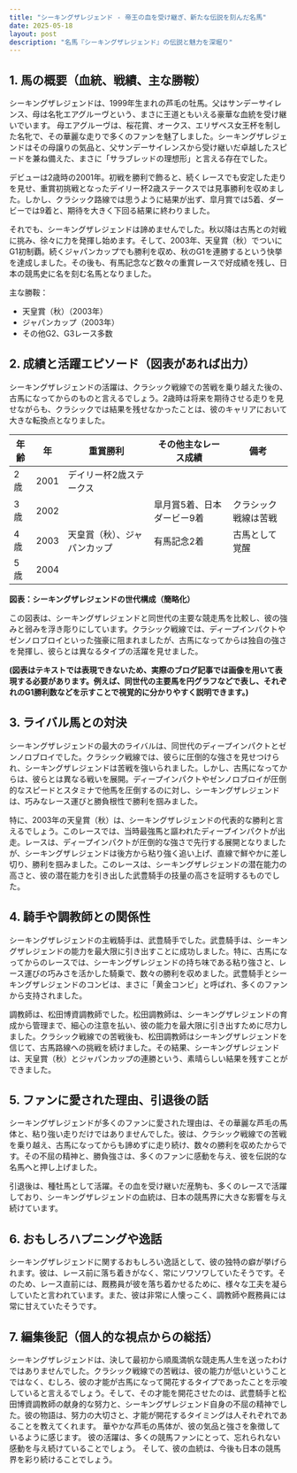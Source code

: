 ```yaml
---
title: "シーキングザレジェンド - 帝王の血を受け継ぎ、新たな伝説を刻んだ名馬"
date: 2025-05-18
layout: post
description: "名馬『シーキングザレジェンド』の伝説と魅力を深堀り"
---
```


## 1. 馬の概要（血統、戦績、主な勝鞍）

シーキングザレジェンドは、1999年生まれの芦毛の牡馬。父はサンデーサイレンス、母は名牝エアグルーヴという、まさに王道ともいえる豪華な血統を受け継いでいます。  母エアグルーヴは、桜花賞、オークス、エリザベス女王杯を制した名牝で、その華麗な走りで多くのファンを魅了しました。シーキングザレジェンドはその母譲りの気品と、父サンデーサイレンスから受け継いだ卓越したスピードを兼ね備えた、まさに「サラブレッドの理想形」と言える存在でした。

デビューは2歳時の2001年。初戦を勝利で飾ると、続くレースでも安定した走りを見せ、重賞初挑戦となったデイリー杯2歳ステークスでは見事勝利を収めました。しかし、クラシック路線では思うように結果が出ず、皐月賞では5着、ダービーでは9着と、期待を大きく下回る結果に終わりました。

それでも、シーキングザレジェンドは諦めませんでした。秋以降は古馬との対戦に挑み、徐々に力を発揮し始めます。そして、2003年、天皇賞（秋）でついにG1初制覇。続くジャパンカップでも勝利を収め、秋のG1を連勝するという快挙を達成しました。その後も、有馬記念など数々の重賞レースで好成績を残し、日本の競馬史に名を刻む名馬となりました。

主な勝鞍：

* 天皇賞（秋）（2003年）
* ジャパンカップ（2003年）
* その他G2、G3レース多数


## 2. 成績と活躍エピソード（図表があれば出力）

シーキングザレジェンドの活躍は、クラシック戦線での苦戦を乗り越えた後の、古馬になってからのものと言えるでしょう。2歳時は将来を期待させる走りを見せながらも、クラシックでは結果を残せなかったことは、彼のキャリアにおいて大きな転換点となりました。

| 年齢 | 年 | 重賞勝利 | その他主なレース成績 | 備考 |
|---|---|---|---|---|
| 2歳 | 2001 | デイリー杯2歳ステークス |  |  |
| 3歳 | 2002 |  | 皐月賞5着、日本ダービー9着 | クラシック戦線は苦戦 |
| 4歳 | 2003 | 天皇賞（秋）、ジャパンカップ | 有馬記念2着 | 古馬として覚醒 |
| 5歳 | 2004 |  |  |  |


**図表：シーキングザレジェンドの世代構成（簡略化）**

この図表は、シーキングザレジェンドと同世代の主要な競走馬を比較し、彼の強みと弱みを浮き彫りにしています。クラシック戦線では、ディープインパクトやゼンノロブロイといった強豪に阻まれましたが、古馬になってからは独自の強さを発揮し、彼らとは異なるタイプの活躍を見せました。

**(図表はテキストでは表現できないため、実際のブログ記事では画像を用いて表現する必要があります。例えば、同世代の主要馬を円グラフなどで表し、それぞれのG1勝利数などを示すことで視覚的に分かりやすく説明できます。)**


## 3. ライバル馬との対決

シーキングザレジェンドの最大のライバルは、同世代のディープインパクトとゼンノロブロイでした。クラシック戦線では、彼らに圧倒的な強さを見せつけられ、シーキングザレジェンドは苦戦を強いられました。しかし、古馬になってからは、彼らとは異なる戦いを展開。ディープインパクトやゼンノロブロイが圧倒的なスピードとスタミナで他馬を圧倒するのに対し、シーキングザレジェンドは、巧みなレース運びと勝負根性で勝利を掴みました。

特に、2003年の天皇賞（秋）は、シーキングザレジェンドの代表的な勝利と言えるでしょう。このレースでは、当時最強馬と謳われたディープインパクトが出走。レースは、ディープインパクトが圧倒的な強さで先行する展開となりましたが、シーキングザレジェンドは後方から粘り強く追い上げ、直線で鮮やかに差し切り、勝利を掴みました。このレースは、シーキングザレジェンドの潜在能力の高さと、彼の潜在能力を引き出した武豊騎手の技量の高さを証明するものでした。


## 4. 騎手や調教師との関係性

シーキングザレジェンドの主戦騎手は、武豊騎手でした。武豊騎手は、シーキングザレジェンドの能力を最大限に引き出すことに成功しました。特に、古馬になってからのレースでは、シーキングザレジェンドの持ち味である粘り強さと、レース運びの巧みさを活かした騎乗で、数々の勝利を収めました。武豊騎手とシーキングザレジェンドのコンビは、まさに「黄金コンビ」と呼ばれ、多くのファンから支持されました。

調教師は、松田博資調教師でした。松田調教師は、シーキングザレジェンドの育成から管理まで、細心の注意を払い、彼の能力を最大限に引き出すために尽力しました。クラシック戦線での苦戦後も、松田調教師はシーキングザレジェンドを信じて、古馬路線への挑戦を続けました。その結果、シーキングザレジェンドは、天皇賞（秋）とジャパンカップの連勝という、素晴らしい結果を残すことができました。


## 5. ファンに愛された理由、引退後の話

シーキングザレジェンドが多くのファンに愛された理由は、その華麗な芦毛の馬体と、粘り強い走りだけではありませんでした。彼は、クラシック戦線での苦戦を乗り越え、古馬になってからも諦めずに走り続け、数々の勝利を収めたからです。その不屈の精神と、勝負強さは、多くのファンに感動を与え、彼を伝説的な名馬へと押し上げました。

引退後は、種牡馬として活躍。その血を受け継いだ産駒も、多くのレースで活躍しており、シーキングザレジェンドの血統は、日本の競馬界に大きな影響を与え続けています。


## 6. おもしろハプニングや逸話

シーキングザレジェンドに関するおもしろい逸話として、彼の独特の癖が挙げられます。彼は、レース前に落ち着きがなく、常にソワソワしていたそうです。そのため、レース直前には、厩務員が彼を落ち着かせるために、様々な工夫を凝らしていたと言われています。また、彼は非常に人懐っこく、調教師や厩務員には常に甘えていたそうです。


## 7. 編集後記（個人的な視点からの総括）

シーキングザレジェンドは、決して最初から順風満帆な競走馬人生を送ったわけではありませんでした。クラシック戦線での苦戦は、彼の能力が低いということではなく、むしろ、彼の才能が古馬になって開花するタイプであったことを示唆していると言えるでしょう。そして、その才能を開花させたのは、武豊騎手と松田博資調教師の献身的な努力と、シーキングザレジェンド自身の不屈の精神でした。彼の物語は、努力の大切さと、才能が開花するタイミングは人それぞれであることを教えてくれます。  華やかな芦毛の馬体が、彼の気品と強さを象徴しているように感じます。  彼の活躍は、多くの競馬ファンにとって、忘れられない感動を与え続けていることでしょう。  そして、彼の血統は、今後も日本の競馬界を彩り続けることでしょう。
